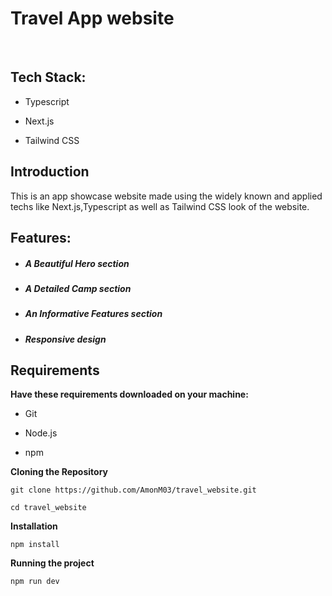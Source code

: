 # Travel App website

<br>

## Tech Stack:

- Typescript

- Next.js

- Tailwind CSS


## Introduction

 This is an app showcase website made using the widely known and applied techs like Next.js,Typescript as well as Tailwind CSS look of the website.


## Features:

- ##### A Beautiful Hero section

- ##### A Detailed Camp section

- ##### An Informative Features section

- ##### Responsive design


## Requirements

**Have these requirements downloaded on your machine:**

- Git

- Node.js

- npm

**Cloning the Repository**

```shell
git clone https://github.com/AmonM03/travel_website.git
```

```shell
cd travel_website
```

**Installation**

```shell
npm install
```

**Running the project**

```shell
npm run dev
```